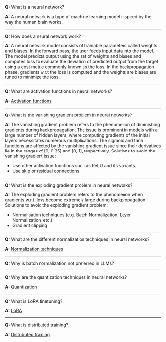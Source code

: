 **Q:** What is a neural network?

**A:** A neural network is a type of machine learning model inspired by the way the human brain works.

---

**Q:** How does a neural network work?

**A:** A neural network model consists of trainable parameters called weights and biases. In the forward pass, the user feeds input data into the model. The model predicts output using the set of weights and biases and computes loss to evaluate the deviation of predicted output from the target using a cost metric commonly known as the loss. In the backpropagation phase, gradients w.r.t the loss is computed and the weights are biases are tuned to minimize the loss.

---

**Q:** What are activation functions in neural networks?

**A:** [Activation functions](/dl/activations.md)

---

**Q:** What is the vanishing gradient problem in neural networks?

**A:** The vanishing gradient problem refers to the phenomenon of diminishing gradients during backpropagation. The issue is prominent in models with a large number of hidden layers, where computing gradients of the initial layers necessitates numerous multiplications. The sigmoid and tanh functions are affected by the vanishing gradient issue since their derivatives lie in the ranges of [0, 0.25] and [0, 1], respectively. Solutions to avoid the vanishing gradient issue:
* Use other activation functions such as ReLU and its variants.
* Use skip or residual connections.

---

**Q:** What is the exploding gradient problem in neural networks?

**A:** The exploding gradient problem refers to the phenomenon when gradients w.r.t. loss become extremely large during backpropagation. Solutions to avoid the exploding gradient problem:
* Normalisation techniques (e.g. Batch Normalization, Layer Normalization, etc.)
* Gradient clipping

---

**Q:** What are the different normalization techniques in neural networks?

**A:** [Normalization techniques](/notes/dl/normalization.md)

---

**Q:** Why is batch normalization not preferred in LLMs?

---

**Q:** Why are the quantization techniques in neural networks?

**A:** [Quantization](/notes/dl/quantization.md)

---

**Q:** What is LoRA finetuning?

**A:** [LoRA](/notes/dl/lora.md)

---

**Q:** What is distributed training?

**A:** [Distributed training](/notes/dl/distributed.md)

